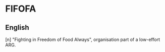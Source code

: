 # FIFOFA
## English

[n] "Fighting in Freedom of Food Always", organisation part of a low-effort ARG.